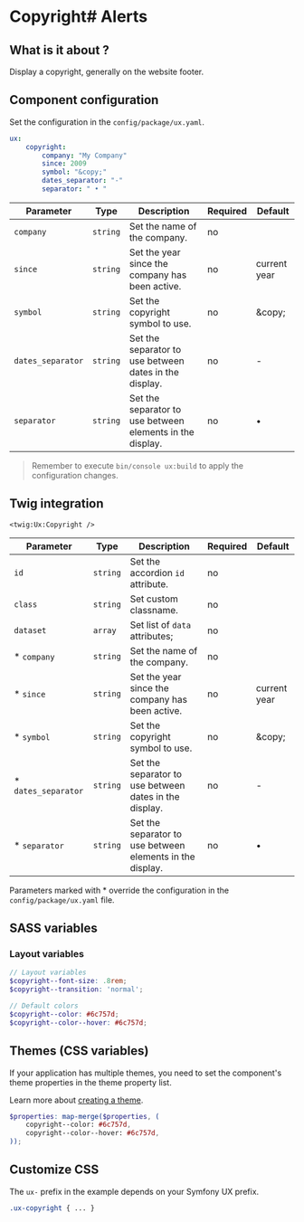 # Copyright# Alerts

## What is it about ?

Display a copyright, generally on the website footer.

<!-- Example -->
<!-- {"file": "00-default.html", "language": "twig"} -->
<!-- {"file": "01-skeleton.html", "language": "html", "render": false} -->

## Component configuration

Set the configuration in the `config/package/ux.yaml`.

```yaml
ux: 
    copyright: 
        company: "My Company"
        since: 2009
        symbol: "&copy;"
        dates_separator: "-"
        separator: " • "
```

| Parameter | Type | Description | Required | Default |
|-|-|-|-|-|
| `company` | `string` | Set the name of the company. | no |  |
| `since` | `string` | Set the year since the company has been active. | no | current year  |
| `symbol` | `string` | Set the copyright symbol to use. | no | \&copy; |
| `dates_separator` | `string` | Set the separator to use between dates in the display. | no | - |
| `separator` | `string` | Set the separator to use between elements in the display. | no | • |

> Remember to execute `bin/console ux:build` to apply the configuration changes.

## Twig integration

```twig 
<twig:Ux:Copyright />
```

| Parameter | Type | Description | Required | Default |
|-|-|-|-|-|
| `id` | `string` | Set the accordion `id` attribute. | no |  |
| `class` | `string` | Set custom classname. | no |  |
| `dataset` | `array` | Set list of `data` attributes; | no |  |
| * `company` | `string` | Set the name of the company. | no |  |
| * `since` | `string` | Set the year since the company has been active. | no | current year  |
| * `symbol` | `string` | Set the copyright symbol to use. | no | \&copy; |
| * `dates_separator` | `string` | Set the separator to use between dates in the display. | no | - |
| * `separator` | `string` | Set the separator to use between elements in the display. | no | • |

Parameters marked with * override the configuration in the `config/package/ux.yaml` file.

## SASS variables

### Layout variables

```scss
// Layout variables
$copyright--font-size: .8rem;
$copyright--transition: 'normal';

// Default colors
$copyright--color: #6c757d;
$copyright--color--hover: #6c757d;
```

## Themes (CSS variables)

If your application has multiple themes, you need to set the component's theme properties in the theme property list.

Learn more about [creating a theme](./../layout/themes.md).

```scss
$properties: map-merge($properties, (
    copyright--color: #6c757d,
    copyright--color--hover: #6c757d,
));
```

## Customize CSS

The `ux-` prefix in the example depends on your Symfony UX prefix.
```scss
.ux-copyright { ... }
```